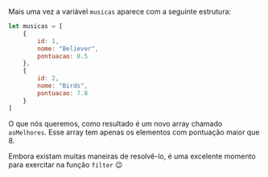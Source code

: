 Mais uma vez a variável `musicas` aparece com a seguinte estrutura:

``` javascript
let musicas = [
	{
		id: 1,
		nome: "Believer",
		pontuacao: 8.5
	},
	{
		id: 2,
		nome: "Birds",
		pontuacao: 7.8
	}
]
```


O que nós queremos, como resultado é um novo array chamado `asMelhores`. Esse array tem apenas os elementos com pontuação maior que 8.

Embora existam muitas maneiras de resolvê-lo, é uma excelente momento para exercitar na função `filter` :wink: